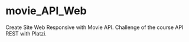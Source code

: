 # movie_API_Web
Create Site Web Responsive with Movie API.  Challenge of the course API REST with Platzi.
